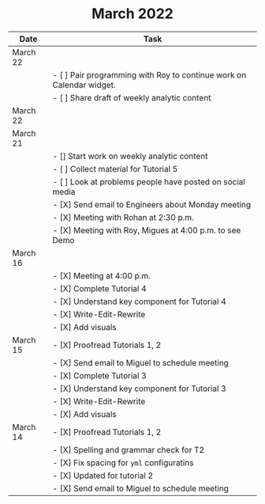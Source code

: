 # <center>March 2022</center>

|  Date  |  Task |
| ------ | ------| 
| March 22  | |
|           | - [ ] Pair programming with Roy to continue work on Calendar widget. |
|           | - [ ] Share draft of weekly analytic content |
| March 22  | |
| March 21  | |
|           | - [] Start work on weekly analytic content |
|           | - [ ] Collect material for Tutorial 5 |
|           | - [ ] Look at problems people have posted on social media
|           | - [X] Send email to Engineers about Monday meeting |
|           | - [X] Meeting with Rohan at 2:30 p.m. |
|           | - [X] Meeting with Roy, Migues at 4:00 p.m. to see Demo |
| March 16  | |
|           | - [X] Meeting at 4:00 p.m.| 
|           | - [X] Complete Tutorial 4 |
|           | - [X] Understand key component for Tutorial 4 |
|           | - [X] Write-Edit-Rewrite |
|           | - [X] Add visuals |
| March 15  | - [X] Proofread Tutorials 1, 2 |
|           | - [X] Send email to Miguel to schedule meeting | 
|           | - [X] Complete Tutorial 3 |
|           | - [X] Understand key component for Tutorial 3 |
|           | - [X] Write-Edit-Rewrite |
|           | - [X] Add visuals |
| March 14  | - [X] Proofread Tutorials 1, 2 |
|           | -     [X] Spelling and grammar check for T2 |
|           | - [X] Fix spacing for ```yml``` configuratins |
|           |       - [X] Updated for tutorial 2                |
|           | - [X] Send email to Miguel to schedule meeting | 
